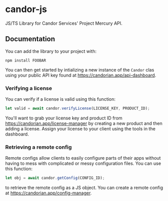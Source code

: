 # candor-js
JS/TS Library for Candor Services' Project Mercury API.

## Documentation
You can add the library to your project with:
```
npm install FOOBAR
```
You can then get started by intializing a new instance of the `Candor` clas using your public API key found at https://candorian.app/api-dashboard.

### Verifying a license
You can verify if a license is valid using this function:
```js
let valid = await candor.verifyLicense(LICENSE_KEY, PRODUCT_ID);
```

You'll want to grab your license key and product ID from https://candorian.app/license-manager by creating a new product and then adding a license. Assign your license to your client using the tools in the dashboard.

### Retrieving a remote config
Remote configs allow clients to easily configure parts of their apps without having to mess with complicated or messy configuration files. You can use this function:
```js
let obj = await candor.getConfig(CONFIG_ID);
```
to retrieve the remote config as a JS object. You can create a remote config at https://candorian.app/config-manager.
